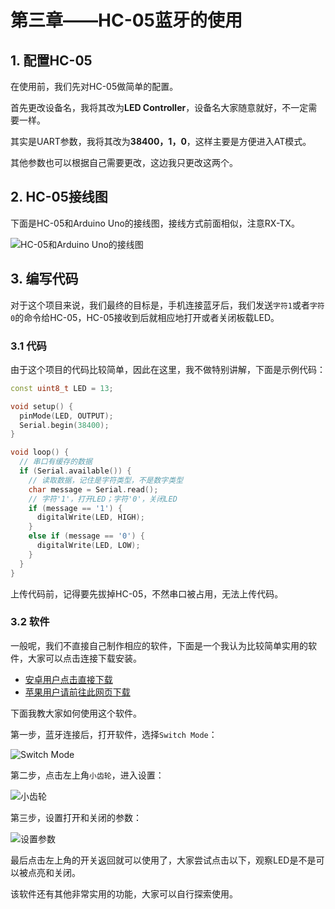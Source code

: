 # 第三章——HC-05蓝牙的使用

## 1. 配置HC-05

在使用前，我们先对HC-05做简单的配置。

首先更改设备名，我将其改为**LED Controller**，设备名大家随意就好，不一定需要一样。

其实是UART参数，我将其改为**38400，1，0**，这样主要是方便进入AT模式。

其他参数也可以根据自己需要更改，这边我只更改这两个。

## 2. HC-05接线图

下面是HC-05和Arduino Uno的接线图，接线方式前面相似，注意RX-TX。

![HC-05和Arduino Uno的接线图](../../../../images/通信专题/串行通信/UART/3.1.2.3-1.png)

## 3. 编写代码

对于这个项目来说，我们最终的目标是，手机连接蓝牙后，我们发送`字符1`或者`字符0`的命令给HC-05，HC-05接收到后就相应地打开或者关闭板载LED。

### 3.1 代码

由于这个项目的代码比较简单，因此在这里，我不做特别讲解，下面是示例代码：

```cpp
const uint8_t LED = 13;

void setup() {
  pinMode(LED, OUTPUT);
  Serial.begin(38400);
}

void loop() {
  // 串口有缓存的数据
  if (Serial.available()) {
    // 读取数据，记住是字符类型，不是数字类型
    char message = Serial.read();
    // 字符'1'，打开LED；字符'0'，关闭LED
    if (message == '1') {
      digitalWrite(LED, HIGH);
    }
    else if (message == '0') {
      digitalWrite(LED, LOW);
    }
  }
}
```

上传代码前，记得要先拔掉HC-05，不然串口被占用，无法上传代码。

### 3.2 软件

一般呢，我们不直接自己制作相应的软件，下面是一个我认为比较简单实用的软件，大家可以点击连接下载安装。

<ul>
  <li><a href="../../../../software/Bluetooth_Android.apk" target="_blank">安卓用户点击直接下载</a></li>
  <li><a href="https://apps.apple.com/us/app/bluetooth-for-arduino/id1505096526" target="_blank">苹果用户请前往此网页下载</a></li>
</ul>

下面我教大家如何使用这个软件。

第一步，蓝牙连接后，打开软件，选择`Switch Mode`：

![Switch Mode](../../../../images/通信专题/串行通信/UART/3.1.2.3-2.png)

第二步，点击左上角`小齿轮`，进入设置：

![小齿轮](../../../../images/通信专题/串行通信/UART/3.1.2.3-3.png)

第三步，设置打开和关闭的参数：

![设置参数](../../../../images/通信专题/串行通信/UART/3.1.2.3-4.png)

最后点击左上角的开关返回就可以使用了，大家尝试点击以下，观察LED是不是可以被点亮和关闭。

该软件还有其他非常实用的功能，大家可以自行探索使用。
